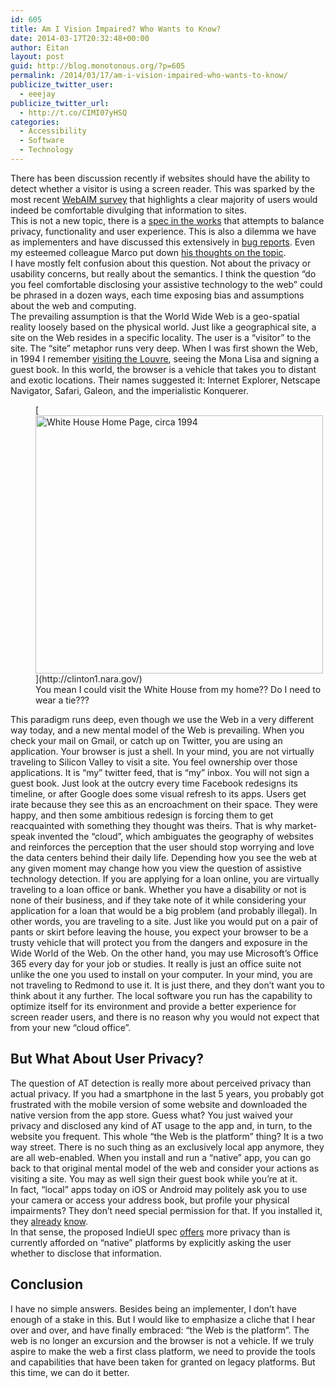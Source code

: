 ```yaml
---
id: 605
title: Am I Vision Impaired? Who Wants to Know?
date: 2014-03-17T20:32:48+00:00
author: Eitan
layout: post
guid: http://blog.monotonous.org/?p=605
permalink: /2014/03/17/am-i-vision-impaired-who-wants-to-know/
publicize_twitter_user:
  - eeejay
publicize_twitter_url:
  - http://t.co/CIMI07yHSQ
categories:
  - Accessibility
  - Software
  - Technology
---
```

There has been discussion recently if websites should have the ability to detect whether a visitor is using a screen reader. This was sparked by the most recent [WebAIM survey](http://webaim.org/projects/screenreadersurvey5/#srdetection "Screen Reader User Survey #5: Screen Reader Detection") that highlights a clear majority of users would indeed be comfortable divulging that information to sites.  
This is not a new topic, there is a [spec in the works](https://dvcs.w3.org/hg/IndieUI/raw-file/default/src/indie-ui-context.html "IndieUI 1.0: User Context") that attempts to balance privacy, functionality and user experience. This is also a dilemma we have as implementers and have discussed this extensively in [bug reports](https://bugzilla.mozilla.org/show_bug.cgi?id=946370 "Bug 946370 - implement CSS reader media type"). Even my esteemed colleague Marco put down [his thoughts on the topic](http://www.marcozehe.de/2014/02/27/why-screen-reader-detection-on-the-web-is-a-bad-thing/ " Marco’s accessibility blog : Why screen reader detection on the web is a bad thing").  
I have mostly felt confusion about this question. Not about the privacy or usability concerns, but really about the semantics. I think the question &#8220;do you feel comfortable disclosing your assistive technology to the web&#8221; could be phrased in a dozen ways, each time exposing bias and assumptions about the web and computing.  
The prevailing assumption is that the World Wide Web is a geo-spatial reality loosely based on the physical world. Just like a geographical site, a site on the Web resides in a specific locality. The user is a &#8220;visitor&#8221; to the site. The &#8220;site&#8221; metaphor runs very deep. When I was first shown the Web, in 1994 I remember [visiting the Louvre](http://www.ibiblio.org/wm/ "WebMuseum"), seeing the Mona Lisa and signing a guest book. In this world, the browser is a vehicle that takes you to distant and exotic locations. Their names suggested it: Internet Explorer, Netscape Navigator, Safari, Galeon, and the imperialistic Konquerer.  
<figure id="attachment_606" style="width: 460px" class="wp-caption aligncenter">[<img class="size-full wp-image-606 " alt="White House Home Page, circa 1994" src="{{ "/assets/uploads/2014/03/white_house_home.gif" | relative_url }}" width="460" height="413" />](http://clinton1.nara.gov/)<figcaption class="wp-caption-text">You mean I could visit the White House from my home?? Do I need to wear a tie???</figcaption></figure>  
This paradigm runs deep, even though we use the Web in a very different way today, and a new mental model of the Web is prevailing.  
When you check your mail on Gmail, or catch up on Twitter, you are using an application. Your browser is just a shell. In your mind, you are not virtually traveling to Silicon Valley to visit a site. You feel ownership over those applications. It is &#8220;my&#8221; twitter feed, that is &#8220;my&#8221; inbox. You will not sign a guest book. Just look at the outcry every time Facebook redesigns its timeline, or after Google does some visual refresh to its apps. Users get irate because they see this as an encroachment on their space. They were happy, and then some ambitious redesign is forcing them to get reacquainted with something they thought was theirs. That is why market-speak invented the &#8220;cloud&#8221;, which ambiguates the geography of websites and reinforces the perception that the user should stop worrying and love the data centers behind their daily life.  
Depending how you see the web at any given moment may change how you view the question of assistive technology detection.  
If you are applying for a loan online, you are virtually traveling to a loan office or bank. Whether you have a disability or not is none of their business, and if they take note of it while considering your application for a loan that would be a big problem (and probably illegal). In other words, you are traveling to a site. Just like you would put on a pair of pants or skirt before leaving the house, you expect your browser to be a trusty vehicle that will protect you from the dangers and exposure in the Wide World of the Web.  
On the other hand, you may use Microsoft&#8217;s Office 365 every day for your job or studies. It really is just an office suite not unlike the one you used to install on your computer. In your mind, you are not traveling to Redmond to use it. It is just there, and they don&#8217;t want you to think about it any further. The local software you run has the capability to optimize itself for its environment and provide a better experience for screen reader users, and there is no reason why you would not expect that from your new &#8220;cloud office&#8221;.

## But What About User Privacy?

The question of AT detection is really more about perceived privacy than actual privacy. If you had a smartphone in the last 5 years, you probably got frustrated with the mobile version of some website and downloaded the native version from the app store. Guess what? You just waived your privacy and disclosed any kind of AT usage to the app and, in turn, to the website you frequent. This whole &#8220;the Web is the platform&#8221; thing? It is a two way street. There is no such thing as an exclusively local app anymore, they are all web-enabled. When you install and run a &#8220;native&#8221; app, you can go back to that original mental model of the web and consider your actions as visiting a site. You may as well sign their guest book while you&#8217;re at it.  
In fact, &#8220;local&#8221; apps today on iOS or Android may politely ask you to use your camera or access your address book, but profile your physical impairments? They don&#8217;t need special permission for that. If you installed it, they [already](https://developer.apple.com/library/ios/documentation/uikit/reference/UIKitFunctionReference/Reference/reference.html#//apple_ref/c/func/UIAccessibilityIsVoiceOverRunning "iOS API for detecting VoiceOver") [know](http://developer.android.com/reference/android/view/accessibility/AccessibilityManager.html "Android API for detecting accessibility services").  
In that sense, the proposed IndieUI spec [offers](https://dvcs.w3.org/hg/IndieUI/raw-file/default/src/indie-ui-context.html#privacy-model "IndieUI 1.0: User Context - Privacy Model") more privacy than is currently afforded on &#8220;native&#8221; platforms by explicitly asking the user whether to disclose that information.

## Conclusion

I have no simple answers. Besides being an implementer, I don&#8217;t have enough of a stake in this. But I would like to emphasize a cliche that I hear over and over, and have finally embraced: &#8220;the Web is the platform&#8221;. The web is no longer an excursion and the browser is not a vehicle. If we truly aspire to make the web a first class platform, we need to provide the tools and capabilities that have been taken for granted on legacy platforms. But this time, we can do it better.